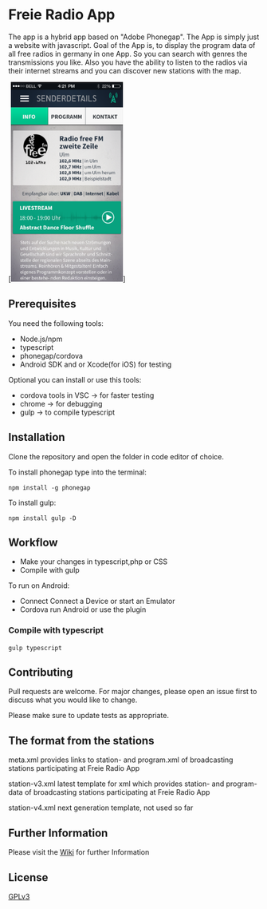 # Freie Radio App

The app is a hybrid app based on "Adobe Phonegap". The App is simply just a website with javascript.
Goal of the App is, to display the program data of all free radios in germany in one App. So you can search with genres the transmissions you like. Also you have the ability to listen to the radios via their internet streams and you can discover new stations with the map. 

[<img src="AboutTheApp.png"
alt="Screenshot"
height="400">]

## Prerequisites

You need the following tools:
+ Node.js/npm
+ typescript
+ phonegap/cordova
+ Android SDK and or Xcode(for iOS) for testing

Optional you can install or use this tools:
+ cordova tools in VSC -> for faster testing
+ chrome -> for debugging
+ gulp -> to compile typescript 


## Installation

Clone the repository and open the folder in code editor of choice.

To install phonegap type into the terminal:
 
```
npm install -g phonegap
```
To install gulp:

```gulp
npm install gulp -D
```

## Workflow
+ Make your changes in typescript,php or CSS
+ Compile with gulp

To run on Android:
+ Connect Connect a Device or start an Emulator
+ Cordova run Android or use the plugin


### Compile with typescript
```gulp
gulp typescript
```


## Contributing
Pull requests are welcome. For major changes, please open an issue first to discuss what you would like to change.

Please make sure to update tests as appropriate.

## The format from the stations

meta.xml 
provides links to station- and program.xml of broadcasting stations participating at Freie Radio App

station-v3.xml
latest template for xml which provides station- and program-data of broadcasting stations participating at Freie Radio App

station-v4.xml 
next generation template, not used so far

## Further Information
Please visit the [Wiki](https://github.com/FreieRadios/freieradioapp/wiki) for further Information 

## License
[GPLv3](https://choosealicense.com/licenses/gpl-3.0/)
